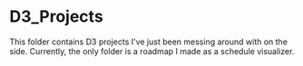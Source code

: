 # D3_Projects

This folder contains D3 projects I've just been messing around with on the side. 
Currently, the only folder is a roadmap I made as a schedule visualizer.
